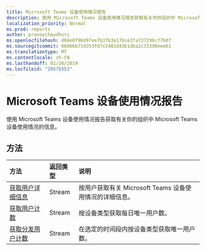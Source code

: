 ```yaml
---
title: Microsoft Teams 设备使用情况报告
description: 使用 Microsoft Teams 设备使用情况报告获取有关你的组织中 Microsoft Teams 设备使用情况的信息。
localization_priority: Normal
ms.prod: reports
author: pranoychaudhuri
ms.openlocfilehash: d04e0f96d97ee7b37b3e17bce3fa737296c779d7
ms.sourcegitcommit: 66066b71d353fd7c2481d43b1dba2c33390eee61
ms.translationtype: MT
ms.contentlocale: zh-CN
ms.lasthandoff: 01/26/2019
ms.locfileid: "29575553"
---
```

# <a name="microsoft-teams-device-usage-reports"></a>Microsoft Teams 设备使用情况报告

使用 Microsoft Teams 设备使用情况报告获取有关你的组织中 Microsoft Teams 设备使用情况的信息。

## <a name="methods"></a>方法

| 方法                                   | 返回类型 | 说明                              |
| :--------------------------------------- | :---------- | :--------------------------------------- |
| [获取用户详细信息](../api/reportroot-getteamsdeviceusageuserdetail.md) | Stream      | 按用户获取有关 Microsoft Teams 设备使用情况的详细信息。 |
| [获取用户计数](../api/reportroot-getteamsdeviceusageusercounts.md) | Stream      | 按设备类型获取每日唯一用户数。 |
| [获取分发用户计数](../api/reportroot-getteamsdeviceusagedistributionusercounts.md) | Stream      | 在选定的时间段内按设备类型获取唯一用户数。 |
